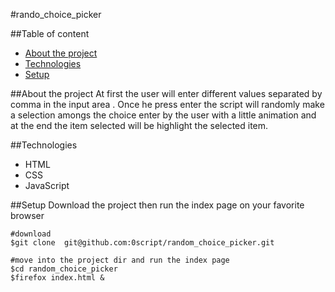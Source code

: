 #rando_choice_picker

##Table of content
* [About the project](#about-the-project)
* [Technologies](#technologies)
* [Setup](#setup)

##About the project
  At first the user will enter different values separated by comma in the input area . Once he press enter the script will randomly make a selection amongs the choice enter by the user with a little animation and at the end the item selected will be highlight the selected item.

##Technologies
* HTML
* CSS
* JavaScript

##Setup
  Download the project then run the index page on your favorite browser
  ```shell
  #download
  $git clone  git@github.com:0script/random_choice_picker.git
  
  #move into the project dir and run the index page
  $cd random_choice_picker
  $firefox index.html &
  ```
